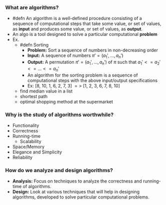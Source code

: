 ### What are algorithms?
- #defn An algorithm is a well-defined procedure consisting of a sequence of computational steps that take some value, or set of values, as **input** and produces some value, or set of values, as **output**.
- An algo is a tool designed to solve a particular computational **problem**
- Ex.
	- #defn Sorting
		- **Problem:** Sort a sequence of numbers in non-decreasing order
		- **Input:** A sequence of numbers $\pi ' = (a_1', ..., a_n')$
		- **Output:** A permutation $\pi ' = (a_1', ..., a_n')$ of $\pi$ such that $a_1' <= a_2' <= ... <= a_n'$
		- An algorithm for the sorting problem is a sequence of computational steps with the above input/output specifications
		- Ex: [8, 10, 1, 6, 2, 7, 3] $=>$ [1, 2, 3, 6, 7, 8, 10]
	- find median value in a list
	- shortest path
	- optimal shopping method at the supermarket

### Why is the study of algorithms worthwhile?
- Functionality
- Correctness
- Running-time
	- Scalability
- Space/Memory
- Elegance and Simplicity
- Reliability

### How do we **analyze** and **design** algorithms?
- **Analysis:** Focus on techniques to analyze the correctness and running-time of algorithms.
- **Design:** Look at various techniques that will help in designing algorithms, developed to solve particular computational problems.


